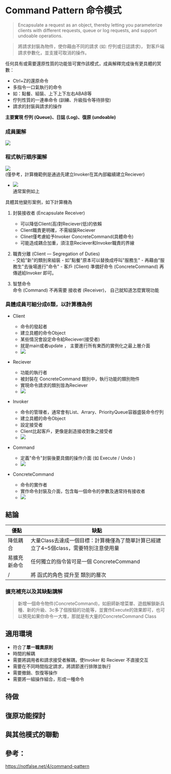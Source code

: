 # Command Pattern 命令模式


> Encapsulate a request as an object, thereby letting you parameterize clients with
> different requests, queue or log requests, and support undoable operations. 
>   
    
> 將請求封裝為物件，使你藉由不同的請求 (如: 佇列或日誌請求)，
> 對客戶端請求參數化，並支援可取消的操作。

  任何具有或需要還原性質的功能皆可實作該模式，成員解釋完成後有更具體的冥數：
  - Ctrl+Z的還原命令
  - 多指令一口氣執行的命令
  - 如：點餐、組裝、上下上下左右ABAB等
  - 佇列性質的一連串命令 (訓練、升級指令等待排發)
  - 請求的封裝與請求的操作
  
  
**主要實現 佇列 (Queue)、日誌 (Log)、復原 (undoable)**  

### 成員圖解
![](https://i.imgur.com/qNDp1em.png)
### 程式執行順序圖解
![](https://i.imgur.com/N9sr0Ln.png)  
(僅參考，計算機範例是通過先建立Invoker在其內部繼續建立Reciever)
- ![](https://i.imgur.com/5pHPADY.png)  
通常案例如上  

具體其他變形案例，如下計算機為
1. 封裝接收者 (Encapsulate Receiver)  
    - 可以降低Client(高)對Reciever(低)的依賴
    - Client職責更明確，不需組裝Reciever
    - Clinet僅考慮給予Invoker ConcreteCommand(具體命令)
    - 可能造成耦合加重，須注意Reciever和Invoker職責的界線
2. 職責分離 (Client — Segregation of Duties)  
        - 交給"新"的類別來組裝
        - 如"點餐"原本可以替換成呼叫"服務生"
        - 再藉由"服務生"去後場進行"命令"
        - 客戶 (Client) 準備好命令 (ConcreteCommand) 再傳遞給Invoker 即可。

3. 智慧命令  
    命令 (Command) 不再需要 接收者 (Receiver)，
    自己就知道怎麼實現功能 



### 具體成員可細分成6類，以計算機為例

- Client  
   - 命令的發起者
   - 建立具體的命令Object
   - 某些情況會設定命令給Reciever(接受者)
   - 就是main或者update ， 主要進行所有東西的實例化之最上層介面
   - ![](https://i.imgur.com/FxZ7ryR.png)

   
- Reciever  
   - 功能的執行者 
   - 被封裝在 ConcreteCommand 類別中，執行功能的類別物件
   - 實現命令請求的類別皆為Reciever
   - ![](https://i.imgur.com/4nTvygV.png)



- Invoker  
   - 命令的管理者，通常會有List、Arrary、PriorityQueue容器盛裝命令佇列
   - 建立具體的命令Object
   - 設定接受者
   - Client比起客戶，更像是創造接收對象之接受者
   - ![](https://i.imgur.com/x7fIDB4.png)


  
- Command  
   - 定義"命令"封裝後要具備的操作介面 (如 Execute / Undo ) 
   - ![](https://i.imgur.com/25RdXtO.png)

- ConcreteCommand  
   - 命令的實作者
   - 實作命令封裝及介面，包含每一個命令的參數及通常持有接收者
   - ![](https://i.imgur.com/bfDa8eI.png)


## 結論



優點| 缺點 |
| -------- | -------- |
| 降低耦合  |大量Class去達成一個目標：計算機僅為了簡單計算已經建立了4~5個class，需要特別注意使用量|
| 易擴充新命令 |任何獨立的指令皆可是一個 ConcreteCommand |  
/| 將 函式的角色 提升至 類別的層次

### 擴充補充以及其缺點講解
> 新增一個命令物件(ConcreteCommand)，如廚師新增菜單、遊戲解鎖新兵種、新的升級、3c多了個按鈕的功能等，並實作Execute的效果即可，也可以預見如果你命令一大堆，那就是有大量的ConcreteCommand Class
## 適用環境
- 符合了**單一職責原則**
- 時間的解耦
- 需要將調用者和請求接受者解耦，使Invoker 和 Reciever 不直接交互
- 需要在不同時間指定請求，將請節進行排隊並執行
- 需要撤銷、恢復等操作
- 需要將一組操作組合，形成一種命令

## 待做
## 復原功能探討
## 與其他模式的聯動

## 參考：
https://notfalse.net/4/command-pattern
